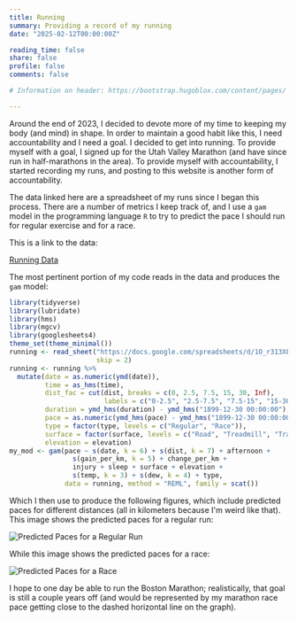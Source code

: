 ```yaml
---
title: Running
summary: Providing a record of my running
date: "2025-02-12T00:00:00Z"

reading_time: false
share: false
profile: false
comments: false

# Information on header: https://bootstrap.hugoblox.com/content/pages/

---
```


Around the end of 2023, I decided to devote more of my time to keeping my body (and mind) in shape. In order to maintain a good habit like this, I need accountability and I need a goal. I decided to get into running. To provide myself with a goal, I signed up for the Utah Valley Marathon (and have since run in half-marathons in the area). To provide myself with accountability, I started recording my runs, and posting to this website is another form of accountability.

The data linked here are a spreadsheet of my runs since I began this process. There are a number of metrics I keep track of, and I use a `gam` model in the programming language `R` to try to predict the pace I should run for regular exercise and for a race.

This is a link to the data:

[Running Data](https://docs.google.com/spreadsheets/d/1O_r313XFN5TJK8Edr80UpJcLwDXKNep2gI0Ga8LmnHE/edit?usp=sharing)

The most pertinent portion of my code reads in the data and produces the `gam` model:

```r
library(tidyverse)
library(lubridate)
library(hms)
library(mgcv)
library(googlesheets4)
theme_set(theme_minimal())
running <- read_sheet("https://docs.google.com/spreadsheets/d/1O_r313XFN5TJK8Edr80UpJcLwDXKNep2gI0Ga8LmnHE/edit?usp=sharing",
                      skip = 2)
running <- running %>%
  mutate(date = as.numeric(ymd(date)),
         time = as_hms(time),
         dist_fac = cut(dist, breaks = c(0, 2.5, 7.5, 15, 30, Inf),
                        labels = c("0-2.5", "2.5-7.5", "7.5-15", "15-30", "30+")),
         duration = ymd_hms(duration) - ymd_hms("1899-12-30 00:00:00"),
         pace = as.numeric(ymd_hms(pace) - ymd_hms("1899-12-30 00:00:00")),
         type = factor(type, levels = c("Regular", "Race")),
         surface = factor(surface, levels = c("Road", "Treadmill", "Track")),
         elevation = elevation)
my_mod <- gam(pace ~ s(date, k = 6) + s(dist, k = 7) + afternoon +
                s(gain_per_km, k = 5) + change_per_km +
                injury + sleep + surface + elevation +
                s(temp, k = 3) + s(dew, k = 4) + type,
              data = running, method = "REML", family = scat())
```

Which I then use to produce the following figures, which include predicted paces for different distances (all in kilometers because I'm weird like that). This image shows the predicted paces for a regular run:

![Predicted Paces for a Regular Run](https://drive.google.com/uc?export=view&id=1-xTBOLDbhk4chsJ3lpzJfMXJx4XSbqZk)

While this image shows the predicted paces for a race:

![Predicted Paces for a Race](https://drive.google.com/uc?export=view&id=11PVDSpnKrFgkCcCB0xWu2_xMRT8mRgC_)

I hope to one day be able to run the Boston Marathon; realistically, that goal is still a couple years off (and would be represented by my marathon race pace getting close to the dashed horizontal line on the graph).




